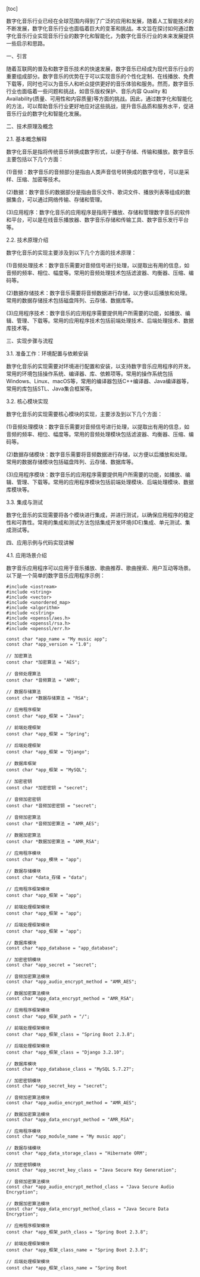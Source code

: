 
[toc]                    
                
                
数字化音乐行业已经在全球范围内得到了广泛的应用和发展，随着人工智能技术的不断发展，数字化音乐行业也面临着巨大的变革和挑战。本文旨在探讨如何通过数字化音乐行业实现音乐行业的数字化和智能化，为数字化音乐行业的未来发展提供一些启示和思路。

一、引言

随着互联网的普及和数字音乐技术的快速发展，数字音乐已经成为现代音乐行业的重要组成部分。数字音乐的优势在于可以实现音乐的个性化定制、在线播放、免费下载等，同时也可以为音乐人和听众提供更好的音乐体验和服务。然而，数字音乐行业也面临着一些问题和挑战，如音乐版权保护、音乐内容 Quality 和 Availability(质量、可用性和内容质量)等方面的挑战。因此，通过数字化和智能化的方法，可以帮助音乐行业更好地应对这些挑战，提升音乐品质和服务水平，促进音乐行业的数字化和智能化发展。

二、技术原理及概念

2.1. 基本概念解释

数字化音乐是指将传统音乐转换成数字形式，以便于存储、传输和播放。数字音乐主要包括以下几个方面：

(1)音频：数字音乐的音频部分是指由人类声音信号转换成的数字信号，可以是采样、压缩、加密等技术。

(2)数据：数字音乐的数据部分是指由音乐文件、歌词文件、播放列表等组成的数据集合，可以通过网络传输、存储和管理。

(3)应用程序：数字化音乐的应用程序是指用于播放、存储和管理数字音乐的软件和平台，可以是在线音乐播放器、数字音乐存储和传输工具、数字音乐发行平台等。

2.2. 技术原理介绍

数字化音乐的实现主要涉及到以下几个方面的技术原理：

(1)音频处理技术：数字音乐需要对音频信号进行处理，以提取出有用的信息，如音频的频率、相位、幅度等。常用的音频处理技术包括滤波器、均衡器、压缩、编码等。

(2)数据存储技术：数字音乐需要将音频数据进行存储，以方便以后播放和处理。常用的数据存储技术包括磁盘阵列、云存储、数据库等。

(3)应用程序技术：数字音乐的应用程序需要提供用户所需要的功能，如播放、编辑、管理、下载等。常用的应用程序技术包括前端处理技术、后端处理技术、数据库技术等。

三、实现步骤与流程

3.1. 准备工作：环境配置与依赖安装

数字化音乐的实现需要对环境进行配置和安装，以支持数字音乐应用程序的开发。常用的环境包括操作系统、编译器、库、依赖项等。常用的操作系统包括Windows、Linux、macOS等，常用的编译器包括C++编译器、Java编译器等，常用的库包括STL、Java集合框架等。

3.2. 核心模块实现

数字化音乐的实现需要核心模块的实现，主要涉及到以下几个方面：

(1)音频处理模块：数字音乐需要对音频信号进行处理，以提取出有用的信息，如音频的频率、相位、幅度等。常用的音频处理模块包括滤波器、均衡器、压缩、编码等。

(2)数据存储模块：数字音乐需要将音频数据进行存储，以方便以后播放和处理。常用的数据存储模块包括磁盘阵列、云存储、数据库等。

(3)应用程序模块：数字音乐的应用程序需要提供用户所需要的功能，如播放、编辑、管理、下载等。常用的应用程序模块包括前端处理模块、后端处理模块、数据库模块等。

3.3. 集成与测试

数字化音乐的实现需要将各个模块进行集成，并进行测试，以确保应用程序的稳定性和可靠性。常用的集成和测试方法包括集成开发环境(IDE)集成、单元测试、集成测试等。

四、应用示例与代码实现讲解

4.1. 应用场景介绍

数字音乐应用程序可以应用于音乐播放、歌曲推荐、歌曲搜索、用户互动等场景。以下是一个简单的数字音乐应用程序示例：

```
#include <iostream>
#include <string>
#include <vector>
#include <unordered_map>
#include <algorithm>
#include <cstring>
#include <openssl/aes.h>
#include <openssl/rsa.h>
#include <openssl/err.h>

const char *app_name = "My music app";
const char *app_version = "1.0";

// 加密算法
const char *加密算法 = "AES";

// 音频处理算法
const char *音频算法 = "AMR";

// 数据存储算法
const char *数据存储算法 = "RSA";

// 应用程序框架
const char *app_框架 = "Java";

// 前端处理框架
const char *app_框架 = "Spring";

// 后端处理框架
const char *app_框架 = "Django";

// 数据库框架
const char *app_框架 = "MySQL";

// 加密密钥
const char *加密密钥 = "secret";

// 音频加密密钥
const char *音频加密密钥 = "secret";

// 音频加密算法
const char *音频加密算法 = "AMR_AES";

// 数据加密算法
const char *数据加密算法 = "AMR_RSA";

// 应用程序模块
const char *app_模块 = "app";

// 数据存储模块
const char *data_存储 = "data";

// 应用程序框架模块
const char *app_框架 = "app";

// 前端处理框架模块
const char *app_框架 = "app";

// 后端处理框架模块
const char *app_框架 = "app";

// 数据库模块
const char *app_database = "app_database";

// 加密密钥模块
const char *app_secret = "secret";

// 音频加密算法模块
const char *app_audio_encrypt_method = "AMR_AES";

// 数据加密算法模块
const char *app_data_encrypt_method = "AMR_RSA";

// 应用程序框架模块
const char *app_框架_path = "/";

// 前端处理框架模块
const char *app_框架_class = "Spring Boot 2.3.8";

// 后端处理框架模块
const char *app_框架_class = "Django 3.2.10";

// 数据库模块
const char *app_database_class = "MySQL 5.7.27";

// 加密密钥模块
const char *app_secret_key = "secret";

// 音频加密算法模块
const char *app_audio_encrypt_method = "AMR_AES";

// 数据加密算法模块
const char *app_data_encrypt_method = "AMR_RSA";

// 应用程序模块
const char *app_module_name = "My music app";

// 数据存储模块
const char *app_data_storage_class = "Hibernate ORM";

// 加密密钥模块
const char *app_secret_key_class = "Java Secure Key Generation";

// 音频加密算法模块
const char *app_audio_encrypt_method_class = "Java Secure Audio Encryption";

// 数据加密算法模块
const char *app_data_encrypt_method_class = "Java Secure Data Encryption";

// 应用程序框架模块
const char *app_框架_path_class = "Spring Boot 2.3.8";

// 前端处理框架模块
const char *app_框架_class_name = "Spring Boot 2.3.8";

// 后端处理框架模块
const char *app_框架_class_name = "Spring Boot

